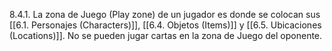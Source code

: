 8.4.1. La zona de Juego (Play zone) de un jugador es donde se colocan sus [[6.1. Personajes (Characters)]],  [[6.4. Objetos (Items)]] y [[6.5. Ubicaciones (Locations)]]. No se pueden jugar cartas en la zona de Juego del oponente.